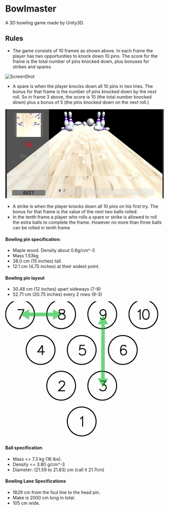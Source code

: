 # Bowlmaster
A 3D bowling game made by Unity3D. 

## Rules

* The game consists of 10 frames as shown above. In each frame the player has two opportunities to knock down 10 pins. The score for the frame is the total number of pins knocked down, plus bonuses for strikes and spares.

![ScreenShot](/https://github.com/Silver92/BowlMaster/blob/master/ScreenShot1.png)

* A spare is when the player knocks down all 10 pins in two tries. The bonus for that frame is the number of pins knocked down by the next roll. So in frame 3 above, the score is 10 (the total number knocked down) plus a bonus of 5 (the pins knocked down on the next roll.)

![ScreenShot](https://github.com/Silver92/BowlMaster/blob/master/Screen%20Shot2.png)

* A strike is when the player knocks down all 10 pins on his first try. The bonus for that frame is the value of the next two balls rolled.
* In the tenth frame a player who rolls a spare or strike is allowed to roll the extra balls to complete the frame. However no more than three balls can be rolled in tenth frame

#### Bowling pin specification:

* Maple wood. Density about 0.6g/cm^-3
* Mass 1.53kg
* 38.0 cm (15 inches) tall.
* 12.1 cm (4.75 inches) at their widest point.

#### Bowling pin layout

* 30.48 cm (12 inches) apart sideways (7-8)
* 52.71 cm (20.75 inches) every 2 rows (9-3)

![Bowling Layout](https://github.com/Silver92/BowlMaster/blob/master/ScreenShot_Bowlinglayout.png)

#### Ball specification

* Mass <= 7.3 kg (16 lbs).
* Density <= 3.80 g/cm^-3
* Diameter: (21.59 to 21.83) cm (call it 21.7cm)

#### Bowling Lane Specifications

* 1829 cm from the foul line to the head pin.
* Make is 2000 cm long in total.
* 105 cm wide.

